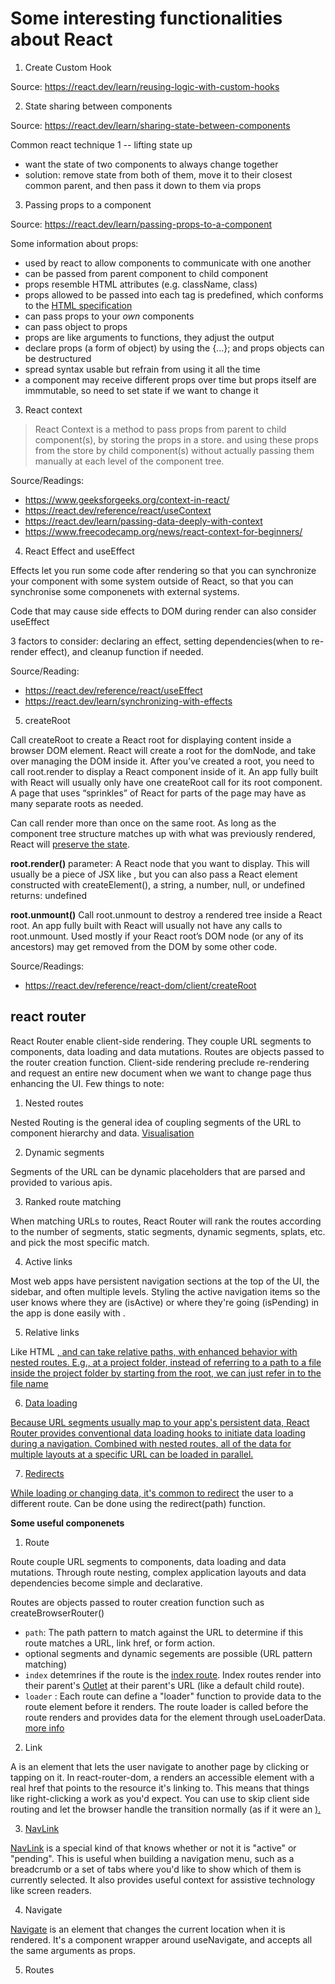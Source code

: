 # Some interesting functionalities about React

1. Create Custom Hook

Source: https://react.dev/learn/reusing-logic-with-custom-hooks

2. State sharing between components

Source: https://react.dev/learn/sharing-state-between-components

Common react technique 1 -- lifting state up
- want the state of two components to always change together
- solution: remove state from both of them, move it to their closest common parent, and then pass it down to them via props

3. Passing props to a component

Source: https://react.dev/learn/passing-props-to-a-component

Some information about props:
- used by react to allow components to communicate with one another
- can be passed from parent component to child component
- props resemble HTML attributes (e.g. className, class)
- props allowed to be passed into each tag is predefined, which conforms to the [HTML specification](https://html.spec.whatwg.org/multipage/embedded-content.html#the-img-element)
- can pass props to your _own_ components 
- can pass object to props
- props are like arguments to functions, they adjust the output 
- declare props (a form of object) by using the {...}; and props objects can be destructured 
- spread syntax usable but refrain from using it all the time 
- a component may receive different props over time but props itself are immmutable, so need to set state if we want to change it 

3. React context

> React Context is a method to pass props from parent to child component(s), by storing the props in a store. and using these props from the store by child component(s) without actually passing them manually at each level of the component tree.

Source/Readings:
- https://www.geeksforgeeks.org/context-in-react/
- https://react.dev/reference/react/useContext
- https://react.dev/learn/passing-data-deeply-with-context
- https://www.freecodecamp.org/news/react-context-for-beginners/

4. React Effect and useEffect

Effects let you run some code after rendering so that you can synchronize your component with some system outside of React, so that you can synchronise some componenets with external systems.

Code that may cause side effects to DOM during render can also consider useEffect

3 factors to consider: declaring an effect, setting dependencies(when to re-render effect), and cleanup function if needed. 
 
Source/Reading: 
- https://react.dev/reference/react/useEffect
- https://react.dev/learn/synchronizing-with-effects

5. createRoot

Call createRoot to create a React root for displaying content inside a browser DOM element.
React will create a root for the domNode, and take over managing the DOM inside it. After you’ve created a root, you need to call root.render to display a React component inside of it.
An app fully built with React will usually only have one createRoot call for its root component. A page that uses “sprinkles” of React for parts of the page may have as many separate roots as needed.

Can call render more than once on the same root. As long as the component tree structure matches up with what was previously rendered, React will [preserve the state](https://react.dev/learn/preserving-and-resetting-state). 

**root.render()**
parameter: A React node that you want to display. This will usually be a piece of JSX like <App />, but you can also pass a React element constructed with createElement(), a string, a number, null, or undefined
returns: undefined 

**root.unmount()**
Call root.unmount to destroy a rendered tree inside a React root.
An app fully built with React will usually not have any calls to root.unmount. Used mostly if your React root’s DOM node (or any of its ancestors) may get removed from the DOM by some other code.

Source/Readings:
- https://react.dev/reference/react-dom/client/createRoot

## react router 

React Router enable client-side rendering. They couple URL segments to components, data loading and data mutations. Routes are objects passed to the router creation function. Client-side rendering preclude re-rendering and request an entire new document when we want to change page thus enhancing the UI. Few things to note:

1. Nested routes

Nested Routing is the general idea of coupling segments of the URL to component hierarchy and data. [Visualisation](https://remix.run/_docs/routing)

2. Dynamic segments

Segments of the URL can be dynamic placeholders that are parsed and provided to various apis.

3. Ranked route matching

When matching URLs to routes, React Router will rank the routes according to the number of segments, static segments, dynamic segments, splats, etc. and pick the most specific match.

4. Active links

Most web apps have persistent navigation sections at the top of the UI, the sidebar, and often multiple levels. Styling the active navigation items so the user knows where they are (isActive) or where they're going (isPending) in the app is done easily with <NavLink>.

5. Relative links

Like HTML <a href>, <Link to> and <NavLink to> can take relative paths, with enhanced behavior with nested routes. E.g., at a project folder, instead of referring to a path to a file inside the project folder by starting from the root, we can just refer in to the file name 

6. Data loading

Because URL segments usually map to your app's persistent data, React Router provides conventional data loading hooks to initiate data loading during a navigation. Combined with nested routes, all of the data for multiple layouts at a specific URL can be loaded in parallel. 

7. Redirects

While loading or changing data, it's common to [redirect](https://reactrouter.com/en/main/fetch/redirect) the user to a different route. Can be done using the redirect(path) function.

**Some useful componenets**

1. Route

Route couple URL segments to components, data loading and data mutations. Through route nesting, complex application layouts and data dependencies become simple and declarative.

Routes are objects passed to router creation function such as createBrowserRouter() 

- `path`: The path pattern to match against the URL to determine if this route matches a URL, link href, or form action.
- optional segments and dynamic segements are possible (URL pattern matching)
- `index` detemrines if the route is the [index route](https://reactrouter.com/en/main/start/concepts#index-routes). Index routes render into their parent's [Outlet](https://reactrouter.com/en/main/components/outlet) at their parent's URL (like a default child route).
- `loader` : Each route can define a "loader" function to provide data to the route element before it renders. The route loader is called before the route renders and provides data for the element through useLoaderData. [more info](https://reactrouter.com/en/main/route/loader)

2. Link

A [<Link>](https://reactrouter.com/en/main/components/link) is an element that lets the user navigate to another page by clicking or tapping on it. In react-router-dom, a <Link> renders an accessible <a> element with a real href that points to the resource it's linking to. This means that things like right-clicking a <Link> work as you'd expect. You can use <Link reloadDocument> to skip client side routing and let the browser handle the transition normally (as if it were an <a href>).

3. NavLink

[NavLink](https://reactrouter.com/en/main/components/nav-link) is a special kind of <Link> that knows whether or not it is "active" or "pending". This is useful when building a navigation menu, such as a breadcrumb or a set of tabs where you'd like to show which of them is currently selected. It also provides useful context for assistive technology like screen readers.

4. Navigate

[Navigate](https://reactrouter.com/en/main/components/navigate) is an element that changes the current location when it is rendered. It's a component wrapper around useNavigate, and accepts all the same arguments as props.

5. Routes
